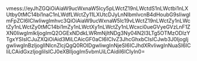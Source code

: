 vmess://eyJhZGQiOiAiaW9ucWxnaW5lcy5pLWctZ19nLWctdS1nLWctbi1nLXUtby0tMC14bi1naC1nLWdfLWctZy11LXUtcDJyLnNlbmlvcnB4dHoubG9sIiwgImFpZCI6ICIwIiwgImhvc3QiOiAiaW9ucWxnaW5lc19vLWctZ19nLWctZy1nLWctZy1nLWctZy0tMC14bi1mZy1nLWctXy1nLWctZy1nLWcxci0ueGVyeGVzLnF1ZXN0IiwgImlkIjogImQ2OGExNDdkLWRmNjItNDg3Ny04N2I3LTg5OTMzODIzYTgxYSIsICJuZXQiOiAid3MiLCAicGF0aCI6ICIvZ3JhcGhxbCIsICJwb3J0IjogIjgwIiwgInBzIjogIlNlcnZlcjQgQ0ROIDgwIiwgInNjeSI6ICJhdXRvIiwgInNuaSI6ICIiLCAidGxzIjogIiIsICJ0eXBlIjogIm5vbmUiLCAidiI6ICIyIn0=
